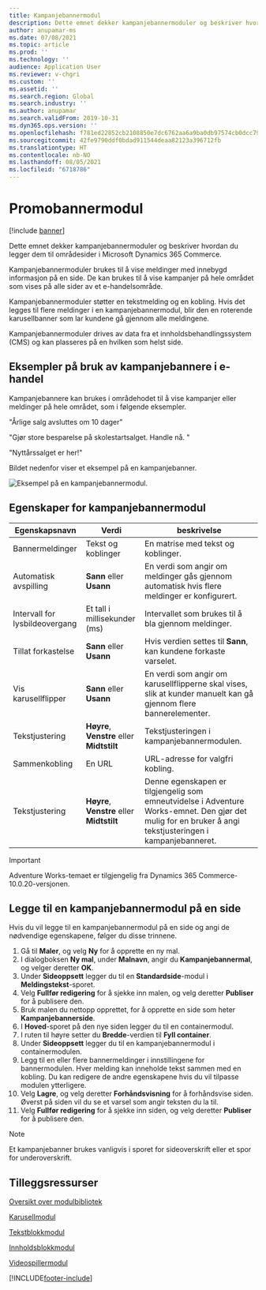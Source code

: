 ```yaml
---
title: Kampanjebannermodul
description: Dette emnet dekker kampanjebannermoduler og beskriver hvordan du legger dem til områdesider i Microsoft Dynamics 365 Commerce.
author: anupamar-ms
ms.date: 07/08/2021
ms.topic: article
ms.prod: ''
ms.technology: ''
audience: Application User
ms.reviewer: v-chgri
ms.custom: ''
ms.assetid: ''
ms.search.region: Global
ms.search.industry: ''
ms.author: anupamar
ms.search.validFrom: 2019-10-31
ms.dyn365.ops.version: ''
ms.openlocfilehash: f781ed22852cb2108850e7dc6762aa6a9ba0db97574cb0dcc7959f8926e47a08
ms.sourcegitcommit: 42fe9790ddf0bdad911544deaa82123a396712fb
ms.translationtype: HT
ms.contentlocale: nb-NO
ms.lasthandoff: 08/05/2021
ms.locfileid: "6718786"
---
```

# <a name="promo-banner-module"></a>Promobannermodul

[!include [banner](includes/banner.md)]

Dette emnet dekker kampanjebannermoduler og beskriver hvordan du legger dem til områdesider i Microsoft Dynamics 365 Commerce.

Kampanjebannermoduler brukes til å vise meldinger med innebygd informasjon på en side. De kan brukes til å vise kampanjer på hele området som vises på alle sider av et e-handelsområde. 

Kampanjebannermoduler støtter en tekstmelding og en kobling. Hvis det legges til flere meldinger i en kampanjebannermodul, blir den en roterende karusellbanner som lar kundene gå gjennom alle meldingene. 

Kampanjebannermoduler drives av data fra et innholdsbehandlingssystem (CMS) og kan plasseres på en hvilken som helst side.

## <a name="usage-examples-of-promo-banners-in-e-commerce"></a>Eksempler på bruk av kampanjebannere i e-handel

Kampanjebannere kan brukes i områdehodet til å vise kampanjer eller meldinger på hele området, som i følgende eksempler.

"Årlige salg avsluttes om 10 dager"

"Gjør store besparelse på skolestartsalget. Handle nå. "

"Nyttårssalget er her!" 

Bildet nedenfor viser et eksempel på en kampanjebanner.

![Eksempel på en kampanjebannermodul.](./media/ecommerce-Promobanner.PNG)

## <a name="promo-banner-module-properties"></a>Egenskaper for kampanjebannermodul

| Egenskapsnavn             | Verdi                              | beskrivelse |
|---------------------------|------------------------------------|-------------|
| Bannermeldinger           | Tekst og koblinger                     | En matrise med tekst og koblinger. |
| Automatisk avspilling                  | **Sann** eller **Usann**              | En verdi som angir om meldinger gås gjennom automatisk hvis flere meldinger er konfigurert. |
| Intervall for lysbildeovergang | Et tall i millisekunder (ms)      | Intervallet som brukes til å bla gjennom meldinger. |
| Tillat forkastelse             | **Sann** eller **Usann**              | Hvis verdien settes til **Sann**, kan kundene forkaste varselet. |
| Vis karusellflipper     | **Sann** eller **Usann**              | En verdi som angir om karusellflipperne skal vises, slik at kunder manuelt kan gå gjennom flere bannerelementer. |
| Tekstjustering            | **Høyre**, **Venstre** eller **Midtstilt** | Tekstjusteringen i kampanjebannermodulen. |
| Sammenkobling                      | En URL                              | URL-adresse for valgfri kobling. |
|Tekstjustering             | **Høyre**, **Venstre** eller **Midtstilt** | Denne egenskapen er tilgjengelig som emneutvidelse i Adventure Works-emnet. Den gjør det mulig for en bruker å angi tekstjusteringen i kampanjebanneret. |

> [!IMPORTANT]
> Adventure Works-temaet er tilgjengelig fra Dynamics 365 Commerce-10.0.20-versjonen.

## <a name="add-a-promo-banner-module-to-a-page"></a>Legge til en kampanjebannermodul på en side 

Hvis du vil legge til en kampanjebannermodul på en side og angi de nødvendige egenskapene, følger du disse trinnene.

1. Gå til **Maler**, og velg **Ny** for å opprette en ny mal.
1. I dialogboksen **Ny mal**, under **Malnavn**, angir du **Kampanjebannermal**, og velger deretter **OK**.
1. Under **Sideoppsett** legger du til en **Standardside**-modul i **Meldingstekst**-sporet. 
1. Velg **Fullfør redigering** for å sjekke inn malen, og velg deretter **Publiser** for å publisere den. 
1. Bruk malen du nettopp opprettet, for å opprette en side som heter **Kampanjebannerside**. 
1. I **Hoved**-sporet på den nye siden legger du til en containermodul. 
1. I ruten til høyre setter du **Bredde**-verdien til **Fyll container**.
1. Under **Sideoppsett** legger du til en kampanjebannermodul i containermodulen.
1. Legg til en eller flere bannermeldinger i innstillingene for bannermodulen. Hver melding kan inneholde tekst sammen med en kobling. Du kan redigere de andre egenskapene hvis du vil tilpasse modulen ytterligere.
1. Velg **Lagre**, og velg deretter **Forhåndsvisning** for å forhåndsvise siden. Øverst på siden vil du se et varsel som angir teksten du la til.
1. Velg **Fullfør redigering** for å sjekke inn siden, og velg deretter **Publiser** for å publisere den.

> [!NOTE]
> Et kampanjebanner brukes vanligvis i sporet for sideoverskrift eller et spor for underoverskrift.

## <a name="additional-resources"></a>Tilleggsressurser

[Oversikt over modulbibliotek](starter-kit-overview.md)

[Karusellmodul](add-carousel.md)

[Tekstblokkmodul](add-content-rich-block.md)

[Innholdsblokkmodul](add-hero-module.md)

[Videospillermodul](add-video-player.md)


[!INCLUDE[footer-include](../includes/footer-banner.md)]
